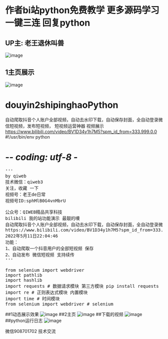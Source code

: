 # 作者bi站python免费教学 更多源码学习 一键三连 回复python
## UP主: 老王退休叫兽
 ![image](https://github.com/QIWEB/douyin2shipinghaoPython/blob/main/%E4%BD%9C%E8%80%85b%E7%AB%99.jpg?raw=true)

## 1主页展示
 ![image](https://github.com/QIWEB/douyin2shipinghaoPython/blob/main/bilibili.gif)

# douyin2shipinghaoPython
自动爬取抖音个人账户全部视频，自动去水印下载，自动保存封面，全自动登录微信短视频，发布短视频， 短视频运营神器
视频展示
https://www.bilibili.com/video/BV1D34y1h7M5?spm_id_from=333.999.0.0
#!/usr/bin/env python
# -*- coding: utf-8 -*
<pre>
'''
by qiweb
技术微信：qiweb3
关注，收藏 一下
视频号：老王de日常
视频号ID:sphMlB0G4vnMbrU

公众号：QIWEB精品共享科技
bilibili 我的站功能演示 最靓的噢
自动爬取抖音个人账户全部视频，自动去水印下载，自动保存封面，全自动登录微信短视频，发布短视频， 短视频运营神器
https://www.bilibili.com/video/BV1D34y1h7M5?spm_id_from=333.999.0.0
2022年5月11日22:04:46
功能：
1、自动爬取一个抖音用户的全部短视频 保存
2、自动发布 微信短视频 支持续传
'''

from selenium import webdriver
import pathlib
import hashlib
import requests # 数据请求模块 第三方模块 pip install requests
import re # 正则表达式模块 内置模块
import time # 时间模块
from selenium import webdriver # selenium
</pre>
##1动态展示效果
 ![image](https://github.com/QIWEB/douyin2shipinghaoPython/blob/main/yanshi.gif)
##2主页
 ![image](https://github.com/QIWEB/douyin2shipinghaoPython/blob/main/zhuye.jpg)
 ##下载的视频
 ![image](https://github.com/QIWEB/douyin2shipinghaoPython/blob/main/file.jpg)
 ##python运行日志
 ![image](https://github.com/QIWEB/douyin2shipinghaoPython/blob/main/log.jpg)
 
 微信908701702 技术交流
